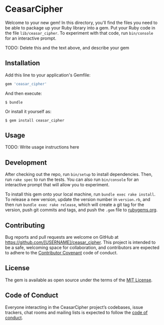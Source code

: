 # CeasarCipher

Welcome to your new gem! In this directory, you'll find the files you need to be able to package up your Ruby library into a gem. Put your Ruby code in the file `lib/ceasar_cipher`. To experiment with that code, run `bin/console` for an interactive prompt.

TODO: Delete this and the text above, and describe your gem

## Installation

Add this line to your application's Gemfile:

```ruby
gem 'ceasar_cipher'
```

And then execute:

    $ bundle

Or install it yourself as:

    $ gem install ceasar_cipher

## Usage

TODO: Write usage instructions here

## Development

After checking out the repo, run `bin/setup` to install dependencies. Then, run `rake spec` to run the tests. You can also run `bin/console` for an interactive prompt that will allow you to experiment.

To install this gem onto your local machine, run `bundle exec rake install`. To release a new version, update the version number in `version.rb`, and then run `bundle exec rake release`, which will create a git tag for the version, push git commits and tags, and push the `.gem` file to [rubygems.org](https://rubygems.org).

## Contributing

Bug reports and pull requests are welcome on GitHub at https://github.com/[USERNAME]/ceasar_cipher. This project is intended to be a safe, welcoming space for collaboration, and contributors are expected to adhere to the [Contributor Covenant](http://contributor-covenant.org) code of conduct.

## License

The gem is available as open source under the terms of the [MIT License](https://opensource.org/licenses/MIT).

## Code of Conduct

Everyone interacting in the CeasarCipher project’s codebases, issue trackers, chat rooms and mailing lists is expected to follow the [code of conduct](https://github.com/[USERNAME]/ceasar_cipher/blob/master/CODE_OF_CONDUCT.md).
